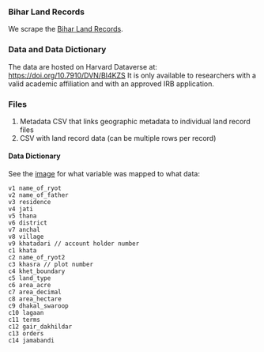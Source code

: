 ### Bihar Land Records

We scrape the [Bihar Land Records](http://land.bihar.gov.in/Ror/RoR.aspx). 

### Data and Data Dictionary

The data are hosted on Harvard Dataverse at: https://doi.org/10.7910/DVN/BI4KZS
It is only available to researchers with a valid academic affiliation and with an approved IRB application.

### Files

1. Metadata CSV that links geographic metadata to individual land record files
2. CSV with land record data (can be multiple rows per record)

#### Data Dictionary

See the [image](image.png) for what variable was mapped to what data: 

```
v1 name_of_ryot
v2 name_of_father
v3 residence
v4 jati
v5 thana
v6 district
v7 anchal
v8 village
v9 khatadari // account holder number
c1 khata 
c2 name_of_ryot2
c3 khasra // plot number
c4 khet_boundary
c5 land_type
c6 area_acre
c7 area_decimal
c8 area_hectare
c9 dhakal_swaroop
c10 lagaan
c11 terms
c12 gair_dakhildar
c13 orders
c14 jamabandi
```

